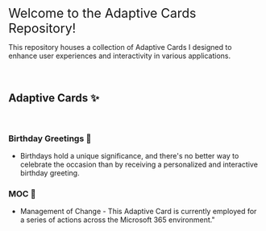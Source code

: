 <p><span style="font-size:25px">Welcome to the Adaptive Cards Repository!&nbsp;</span></p>

<p>This repository houses a collection of Adaptive Cards I designed to enhance user experiences and interactivity in various applications.<br />
<br />
&nbsp;</p>

<h2>Adaptive Cards&nbsp;✨</h2>

<p>&nbsp;</p>

<h3>Birthday Greetings&nbsp;🍰</h3>

<ul>
	<li>Birthdays hold a unique significance, and there&#39;s no better way to celebrate the occasion than by receiving a personalized and interactive birthday greeting.</li>
</ul>

<h3>MOC&nbsp;💱</h3>

<ul>
	<li>Management of Change - This Adaptive Card is currently employed for a series of actions across the Microsoft 365 environment.&quot;</li>
</ul>

<p>&nbsp;</p>

<p>&nbsp;</p>
